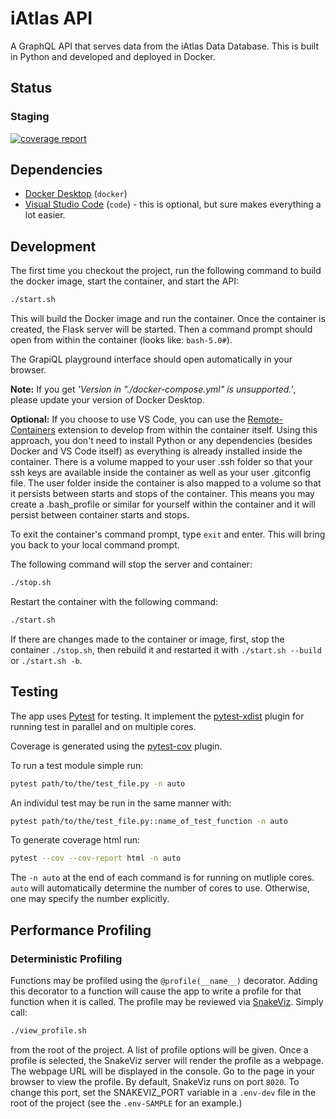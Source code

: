 # iAtlas API

A GraphQL API that serves data from the iAtlas Data Database. This is built in Python and developed and deployed in Docker.

## Status

### Staging

[![coverage report](https://gitlab.com/cri-iatlas/iatlas-api/badges/staging/coverage.svg?style=flat)](https://cri-iatlas.gitlab.io/iatlas-api/)

## Dependencies

- [Docker Desktop](https://www.docker.com/products/docker-desktop) (`docker`)
- [Visual Studio Code](https://code.visualstudio.com/) (`code`) - this is optional, but sure makes everything a lot easier.

## Development

The first time you checkout the project, run the following command to build the docker image, start the container, and start the API:

```bash
./start.sh
```

This will build the Docker image and run the container. Once the container is created, the Flask server will be started. Then a command prompt should open from within the container (looks like: `bash-5.0#`).

The GrapiQL playground interface should open automatically in your browser.

**Note:** If you get _'Version in "./docker-compose.yml" is unsupported.'_, please update your version of Docker Desktop.

**Optional:** If you choose to use VS Code, you can use the [Remote-Containers](https://marketplace.visualstudio.com/items?itemName=ms-vscode-remote.remote-containers) extension to develop from within the container itself. Using this approach, you don't need to install Python or any dependencies (besides Docker and VS Code itself) as everything is already installed inside the container. There is a volume mapped to your user .ssh folder so that your ssh keys are available inside the container as well as your user .gitconfig file. The user folder inside the container is also mapped to a volume so that it persists between starts and stops of the container. This means you may create a .bash_profile or similar for yourself within the container and it will persist between container starts and stops.

To exit the container's command prompt, type `exit` and enter. This will bring you back to your local command prompt.

The following command will stop the server and container:

```bash
./stop.sh
```

Restart the container with the following command:

```bash
./start.sh
```

If there are changes made to the container or image, first, stop the container `./stop.sh`, then rebuild it and restarted it with `./start.sh --build` or `./start.sh -b`.

## Testing

The app uses [Pytest](https://docs.pytest.org/) for testing. It implement the [pytest-xdist](https://pypi.org/project/pytest-xdist/) plugin for running test in parallel and on multiple cores.

Coverage is generated using the [pytest-cov](https://pypi.org/project/pytest-cov/) plugin.

To run a test module simple run:

```bash
pytest path/to/the/test_file.py -n auto
```

An individul test may be run in the same manner with:

```bash
pytest path/to/the/test_file.py::name_of_test_function -n auto
```

To generate coverage html run:

```bash
pytest --cov --cov-report html -n auto
```

The `-n auto` at the end of each command is for running on mutliple cores. `auto` will automatically determine the number of cores to use. Otherwise, one may specify the number explicitly.

## Performance Profiling

### Deterministic Profiling

Functions may be profiled using the `@profile(__name__)` decorator. Adding this decorator to a function will cause the app to write a profile for that function when it is called. The profile may be reviewed via [SnakeViz](https://jiffyclub.github.io/snakeviz/). Simply call:

```bash
./view_profile.sh
```

from the root of the project. A list of profile options will be given. Once a profile is selected, the SnakeViz server will render the profile as a webpage. The webpage URL will be displayed in the console. Go to the page in your browser to view the profile.
By default, SnakeViz runs on port `8020`. To change this port, set the SNAKEVIZ_PORT variable in a `.env-dev` file in the root of the project (see the `.env-SAMPLE` for an example.)
